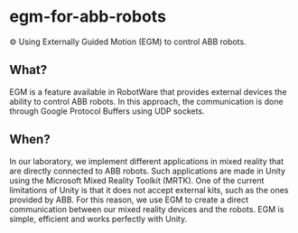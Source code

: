 # egm-for-abb-robots
:gear: Using Externally Guided Motion (EGM) to control ABB robots. 

## What?
EGM is a feature available in RobotWare that provides external devices the ability to control ABB robots. In this approach, the communication is done through Google Protocol Buffers using UDP sockets.

## When?
In our laboratory, we implement different applications in mixed reality that are directly connected to ABB robots. Such applications are made in Unity using the Microsoft Mixed Reality Toolkit (MRTK). One of the current limitations of Unity is that it does not accept external kits, such as the ones provided by ABB. For this reason, we use EGM to create a direct communication between our mixed reality devices and the robots. EGM is simple, efficient and works perfectly with Unity.
